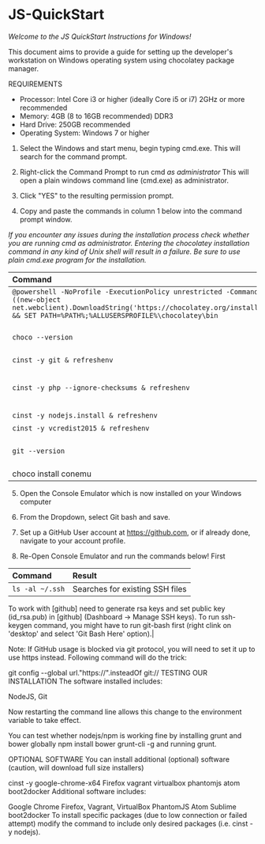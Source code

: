 # JS-QuickStart

<em> Welcome to the JS QuickStart Instructions for Windows! </em>

This document aims to provide a guide for setting up the developer's workstation on Windows operating system using chocolatey package manager.

REQUIREMENTS
* Processor: Intel Core i3 or higher (ideally Core i5 or i7) 2GHz or more recommended
* Memory: 4GB (8 to 16GB recommended) DDR3
* Hard Drive: 250GB recommended
* Operating System: Windows 7 or higher

1. Select the Windows and start menu, begin typing cmd.exe. This will search for the command prompt. 

2. Right-click the Command Prompt to run cmd *as administrator* This will open a plain windows command line (cmd.exe) as administrator.

3. Click "YES" to the resulting permission prompt.

4. Copy and paste the commands in column 1 below into the command prompt window.

<em> If you encounter any issues during the installation process check whether you are running cmd as administrator. Entering the chocolatey installation command in any kind of Unix shell will result in a failure. Be sure to use plain cmd.exe program for the installation. </em> <br>

| Command       | Result       |
|:------------- |:-------------|
| `@powershell -NoProfile -ExecutionPolicy unrestricted -Command "iex ((new-object net.webclient).DownloadString('https://chocolatey.org/install.ps1'))" && SET PATH=%PATH%;%ALLUSERSPROFILE%\chocolatey\bin` | This should download and setup chocolatey using powershell. |
| `choco --version` | Checks whether everything is working. You should see the current version of Chocolatey if the installation process finished successfully. |
| `cinst -y git & refreshenv` | Installs GIT |
| `cinst -y php --ignore-checksums & refreshenv` | Installs PHP (ignore-checksum flag required since feature was only left in configuration because previous choco had it according to "https://github.com/chocolatey/choco/issues/112".) |
| `cinst -y nodejs.install & refreshenv` | Installs nodejs |
| `cinst -y vcredist2015 & refreshenv` | Installs vcredist2015 |
| `git --version` | Ensures that the git command is recognized. You may want to restart the command prompt. Ensure you have access to your project's repository|
|choco install conemu | Installs Console Emulator|

5. Open the Console Emulator which is now installed on your Windows computer
6. From the Dropdown, select Git bash and save.
7. Set up a GitHub User account at https://github.com, or if already done, navigate to your account profile.

8. Re-Open Console Emulator and run the commands below! First

| Command       | Result       |
|:------------- |:-------------|
|`ls -al ~/.ssh` | Searches for existing SSH files|

To work with [github] need to generate rsa keys and set public key (id_rsa.pub) in [github] (Dashboard -> Manage SSH keys).
To run ssh-keygen command, you might have to run git-bash first (right clink on 'desktop' and select 'Git Bash Here' option).|

Note: If GitHub usage is blocked via git protocol, you will need to set it up to use https instead. Following command will do the trick:

git config --global url."https://".insteadOf git://
TESTING OUR INSTALLATION
The software installed includes:

NodeJS,
Git

Now restarting the command line allows this change to the environment variable to take effect.

You can test whether nodejs/npm is working fine by installing grunt and bower globally npm install bower grunt-cli -g and running grunt.

OPTIONAL SOFTWARE
You can install additional (optional) software (caution, will download full size installers)

cinst -y google-chrome-x64 Firefox vagrant virtualbox phantomjs atom boot2docker
Additional software includes:

Google Chrome
Firefox,
Vagrant,
VirtualBox
PhantomJS
Atom
Sublime
boot2docker
To install specific packages (due to low connection or failed attempt) modify the command to include only desired packages (i.e. cinst -y nodejs).
